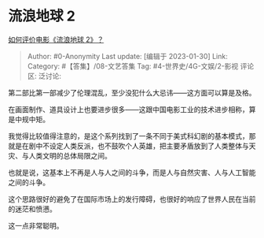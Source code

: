 # 流浪地球 2
[如何评价电影《流浪地球 2》？](https://www.zhihu.com/question/578256937/answer/2864206968)

> Author: #0-Anonymity
> Last update: [编辑于 2023-01-30]
> Link:
> Category: #【答集】/08-文艺答集
> Tag: #4-世界史/4G-文娱/2-影视
> 评论区:
> 泛讨论:

第二部比第一部减少了伦理混乱，至少没犯什么大忌讳——这方面可以算是及格。

在画面制作、道具设计上也要进步很多——这跟中国电影工业的技术进步相称，算是中规中矩。

我觉得比较值得注意的，是这个系列找到了一条不同于美式科幻剧的基本模式，那就是在剧中不设定人类反派，也不鼓吹个人英雄，把主要矛盾放到了人类整体与天灾、与人类文明的总体局限之间。

也就是说，这基本上不再是人与人之间的斗争，而是人与自然灾害、人与人工智能之间的斗争。

这个思路很好的避免了在国际市场上的发行障碍，也很好的响应了世界人民在当前的迷茫和愤懑。

这一点非常聪明。
